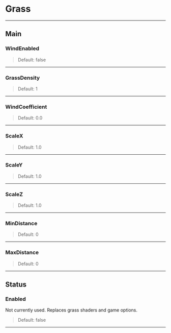 # Grass

---

## Main

### WindEnabled

>Default: false

---

### GrassDensity

>Default: 1

---

### WindCoefficient

>Default: 0.0

---

### ScaleX

>Default: 1.0

---

### ScaleY

>Default: 1.0

---

### ScaleZ

>Default: 1.0

---

### MinDistance

>Default: 0

---

### MaxDistance

>Default: 0

---

## Status

### Enabled

 Not currently used. Replaces grass shaders and game options.  

>Default: false

---
